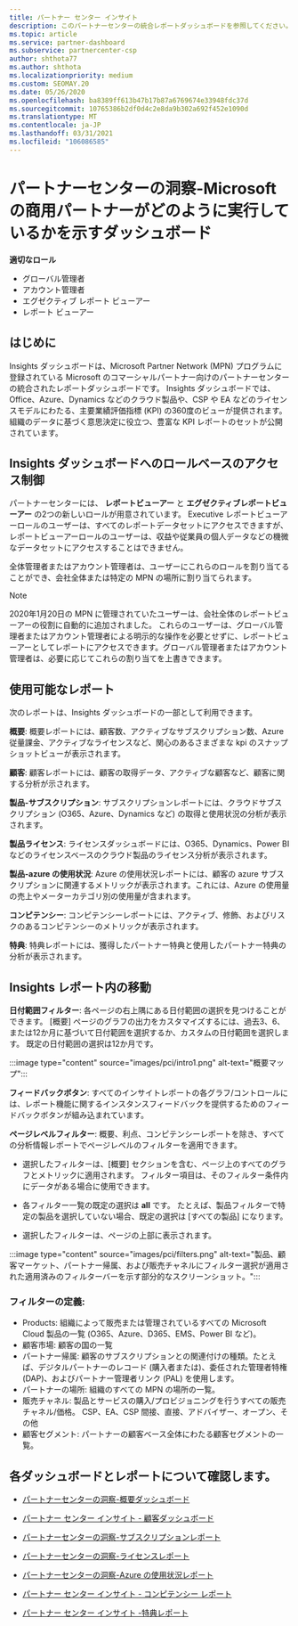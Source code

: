 ```yaml
---
title: パートナー センター インサイト
description: このパートナーセンターの統合レポートダッシュボードを参照してください。 売上とデプロイ、顧客開発などの Kpi での作業方法をご確認ください。
ms.topic: article
ms.service: partner-dashboard
ms.subservice: partnercenter-csp
author: shthota77
ms.author: shthota
ms.localizationpriority: medium
ms.custom: SEOMAY.20
ms.date: 05/26/2020
ms.openlocfilehash: ba8389ff613b47b17b87a6769674e33948fdc37d
ms.sourcegitcommit: 10765386b2df0d4c2e8da9b302a692f452e1090d
ms.translationtype: MT
ms.contentlocale: ja-JP
ms.lasthandoff: 03/31/2021
ms.locfileid: "106086585"
---
```

# <a name="partner-center-insights---a-dashboard-that-shows-how-a-microsoft-commercial-partner-is-doing"></a>パートナーセンターの洞察-Microsoft の商用パートナーがどのように実行しているかを示すダッシュボード

**適切なロール**

- グローバル管理者
- アカウント管理者
- エグゼクティブ レポート ビューアー
- レポート ビューアー

## <a name="introduction"></a>はじめに

Insights ダッシュボードは、Microsoft Partner Network (MPN) プログラムに登録されている Microsoft のコマーシャルパートナー向けのパートナーセンターの統合されたレポートダッシュボードです。 Insights ダッシュボードでは、Office、Azure、Dynamics などのクラウド製品や、CSP や EA などのライセンスモデルにわたる、主要業績評価指標 (KPI) の360度のビューが提供されます。 組織のデータに基づく意思決定に役立つ、豊富な KPI レポートのセットが公開されています。 

## <a name="role-based-access-control-to-the-insights-dashboard"></a>Insights ダッシュボードへのロールベースのアクセス制御

パートナーセンターには、 **レポートビューアー** と **エグゼクティブレポートビューアー** の2つの新しいロールが用意されています。 Executive レポートビューアーロールのユーザーは、すべてのレポートデータセットにアクセスできますが、レポートビューアーロールのユーザーは、収益や従業員の個人データなどの機微なデータセットにアクセスすることはできません。 

全体管理者またはアカウント管理者は、ユーザーにこれらのロールを割り当てることができ、会社全体または特定の MPN の場所に割り当てられます。  

>[!Note] 
>2020年1月20日の MPN に管理されていたユーザーは、会社全体のレポートビューアーの役割に自動的に追加されました。 これらのユーザーは、グローバル管理者またはアカウント管理者による明示的な操作を必要とせずに、レポートビューアーとしてレポートにアクセスできます。グローバル管理者またはアカウント管理者は、必要に応じてこれらの割り当てを上書きできます。 

## <a name="reports-available"></a>使用可能なレポート

次のレポートは、Insights ダッシュボードの一部として利用できます。

**概要**: 概要レポートには、顧客数、アクティブなサブスクリプション数、Azure 従量課金、アクティブなライセンスなど、関心のあるさまざまな kpi のスナップショットビューが表示されます。

**顧客**: 顧客レポートには、顧客の取得データ、アクティブな顧客など、顧客に関する分析が示されます。

**製品-サブスクリプション**: サブスクリプションレポートには、クラウドサブスクリプション (O365、Azure、Dynamics など) の取得と使用状況の分析が表示されます。

**製品ライセンス**: ライセンスダッシュボードには、O365、Dynamics、Power BI などのライセンスベースのクラウド製品のライセンス分析が表示されます。

**製品-azure の使用状況**: Azure の使用状況レポートには、顧客の azure サブスクリプションに関連するメトリックが表示されます。これには、Azure の使用量の売上やメーターカテゴリ別の使用量が含まれます。

**コンピテンシー**: コンピテンシーレポートには、アクティブ、修飾、およびリスクのあるコンピテンシーのメトリックが表示されます。

**特典**: 特典レポートには、獲得したパートナー特典と使用したパートナー特典の分析が表示されます。

## <a name="navigating-the-insights-reports"></a>Insights レポート内の移動

**日付範囲フィルター**: 各ページの右上隅にある日付範囲の選択を見つけることができます。 [概要] ページのグラフの出力をカスタマイズするには、過去3、6、または12か月に基づいて日付範囲を選択するか、カスタムの日付範囲を選択します。 既定の日付範囲の選択は12か月です。 

:::image type="content" source="images/pci/intro1.png" alt-text="概要マップ":::

**フィードバックボタン**: すべてのインサイトレポートの各グラフ/コントロールには、レポート機能に関するインスタンスフィードバックを提供するためのフィードバックボタンが組み込まれています。 

 
**ページレベルフィルター**: 概要、利点、コンピテンシーレポートを除き、すべての分析情報レポートでページレベルのフィルターを適用できます。 

- 選択したフィルターは、[概要] セクションを含む、ページ上のすべてのグラフとメトリックに適用されます。 フィルター項目は、そのフィルター条件内にデータがある場合に使用できます。 

- 各フィルター一覧の既定の選択は **all** です。 たとえば、製品フィルターで特定の製品を選択していない場合、既定の選択は [すべての製品] になります。

- 選択したフィルターは、ページの上部に表示されます。 

:::image type="content" source="images/pci/filters.png" alt-text="製品、顧客マーケット、パートナー帰属、および販売チャネルにフィルター選択が適用された適用済みのフィルターバーを示す部分的なスクリーンショット。":::

### <a name="filters-definitions"></a>フィルターの定義:

- Products: 組織によって販売または管理されているすべての Microsoft Cloud 製品の一覧 (O365、Azure、D365、EMS、Power BI など)。
- 顧客市場: 顧客の国の一覧
- パートナー帰属: 顧客のサブスクリプションとの関連付けの種類。たとえば、デジタルパートナーのレコード (購入者または)、委任された管理者特権 (DAP)、およびパートナー管理者リンク (PAL) を使用します。 
- パートナーの場所: 組織のすべての MPN の場所の一覧。
- 販売チャネル: 製品とサービスの購入/プロビジョニングを行うすべての販売チャネル/価格。 CSP、EA、CSP 間接、直接、アドバイザー、オープン、その他
- 顧客セグメント: パートナーの顧客ベース全体にわたる顧客セグメントの一覧。

## <a name="read-about-each-of-the-dashboards-and-reports"></a>各ダッシュボードとレポートについて確認します。

- [パートナーセンターの洞察-概要ダッシュボード](pci-overview-report.md)

- [パートナー センター インサイト - 顧客ダッシュボード](pci-customer-report.md)

- [パートナーセンターの洞察-サブスクリプションレポート](pci-product-subscriptions-report.md)

- [パートナーセンターの洞察-ライセンスレポート](pci-product-licenses-report.md)

- [パートナーセンターの洞察-Azure の使用状況レポート](pci-azure-usage-report.md)

- [パートナー センター インサイト - コンピテンシー レポート](pci-competencies-report.md)

- [パートナー センター インサイト -特典レポート](pci-benefits-report.md)
